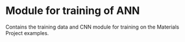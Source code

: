 # Module for training of ANN
Contains the training data and CNN module for training on the Materials Project examples.
